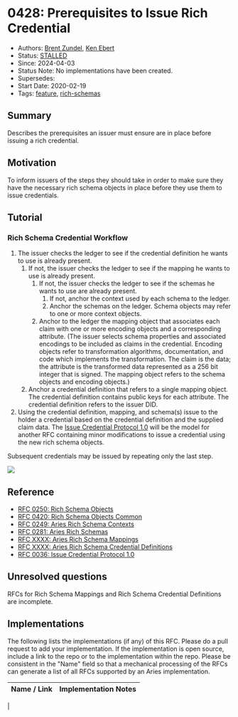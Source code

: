 # 0428: Prerequisites to Issue Rich Credential
- Authors: [Brent Zundel](mailto:brent.zundel@evernym.com), [Ken Ebert](mailto:ken@sovrin.org)
- Status: [STALLED](/README.md#stalled)
- Since: 2024-04-03
- Status Note: No implementations have been created.
- Supersedes: 
- Start Date: 2020-02-19 
- Tags: [feature](/tags.md#feature), [rich-schemas](/tags.md#rich-schemas)

## Summary

Describes the prerequisites an issuer must ensure are in place before issuing a
rich credential.

## Motivation

To inform issuers of the steps they should take in order to make sure they have
the necessary rich schema objects in place before they use them to issue
credentials.

## Tutorial

### Rich Schema Credential Workflow

1. The issuer checks the ledger to see if the credential definition he wants to
use is already present.
   1. If not, the issuer checks the ledger to see if the mapping he wants to use
   is already present.
      1. If not, the issuer checks the ledger to see if the schemas he wants to
      use are already present.
         1. If not, anchor the context used by each schema to the ledger.
         1. Anchor the schemas on the ledger. Schema objects may refer to one or
         more context objects.
      1. Anchor to the ledger the mapping object that associates each claim with
      one or more encoding objects and a corresponding attribute. (The issuer
      selects schema properties and associated encodings to be included as
      claims in the credential. Encoding objects refer to transformation
      algorithms, documentation, and code which implements the transformation.
      The claim is the data; the attribute is the transformed data represented
      as a 256 bit integer that is signed. The mapping object refers to the
      schema objects and encoding objects.)
   1. Anchor a credential definition that refers to a single mapping object. The
   credential definition contains public keys for each attribute. The credential
   definition refers to the issuer DID.
1. Using the credential definition, mapping, and schema(s) issue to the holder a
credential based on the credential definition and the supplied claim data. The
[Issue Credential Protocol 1.0](https://github.com/hyperledger/aries-rfcs/tree/main/features/0036-issue-credential)
will be the model for another RFC containing minor modifications to issue a
credential using the new rich schema objects. 

Subsequent credentials may be issued by repeating only the last step.

![](rich_credential_prereqs.png)

## Reference

- [RFC 0250: Rich Schema Objects](https://github.com/hyperledger/aries-rfcs/tree/main/concepts/0250-rich-schemas)
- [RFC 0420: Rich Schema Objects Common](https://github.com/hyperledger/aries-rfcs/tree/main/concepts/0420-rich-schemas-common)
- [RFC 0249: Aries Rich Schema Contexts](https://github.com/hyperledger/aries-rfcs/tree/main/features/0249-rich-schema-contexts)
- [RFC 0281: Aries Rich Schemas](https://github.com/hyperledger/aries-rfcs/tree/main/features/0281-rich-schemas)
- [RFC XXXX: Aries Rich Schema Mappings](https://github.com/hyperledger/aries-rfcs/tree/main/features/XXXX-rich-schema-mappings)
- [RFC XXXX: Aries Rich Schema Credential Definitions](https://github.com/hyperledger/aries-rfcs/tree/main/features/XXXX-rich-schema-cred-defs)
- [RFC 0036: Issue Credential Protocol 1.0](https://github.com/hyperledger/aries-rfcs/tree/main/features/0036-issue-credential)



## Unresolved questions

RFCs for Rich Schema Mappings and Rich Schema Credential Definitions are 
incomplete.
   
## Implementations

The following lists the implementations (if any) of this RFC. Please do a pull
request to add your implementation. If the implementation is open source,
include a link to the repo or to the implementation within the repo. Please be
consistent in the "Name" field so that a mechanical processing of the RFCs can
generate a list of all RFCs supported by an Aries implementation.

Name / Link | Implementation Notes
--- | ---
 | 

